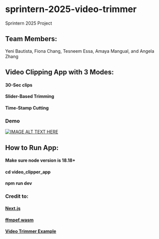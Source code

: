 # sprintern-2025-video-trimmer
Sprintern 2025 Project 
## Team Members: 
Yeni Bautista, Fiona Chang, Tesneem Essa, Amaya Mangual, and Angela Zhang

## Video Clipping App with 3 Modes:
#### 30-Sec clips
#### Slider-Based Trimming
#### Time-Stamp Cutting


### Demo
[![IMAGE ALT TEXT HERE](https://img.youtube.com/vi/272fk5UuuPA/0.jpg)](https://www.youtube.com/watch?v=272fk5UuuPA)

## How to Run App:
#### Make sure node version is 18.18+ 
#### cd video_clipper_app
#### npm run dev

### Credit to:
#### [Next.js](https://nextjs.org/)
#### [ffmpef.wasm](https://ffmpegwasm.netlify.app/)
#### [Video Trimmer Example](https://github.com/ifeoma-imoh/Video-Trimming-App-Using-ffmpeg.wasm/tree/main)
